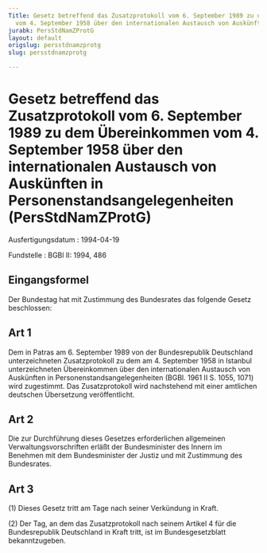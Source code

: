 ```yaml
---
Title: Gesetz betreffend das Zusatzprotokoll vom 6. September 1989 zu dem Übereinkommen
  vom 4. September 1958 über den internationalen Austausch von Auskünften in Personenstandsangelegenheiten
jurabk: PersStdNamZProtG
layout: default
origslug: persstdnamzprotg
slug: persstdnamzprotg

---
```


# Gesetz betreffend das Zusatzprotokoll vom 6. September 1989 zu dem Übereinkommen vom 4. September 1958 über den internationalen Austausch von Auskünften in Personenstandsangelegenheiten (PersStdNamZProtG)

Ausfertigungsdatum
:   1994-04-19

Fundstelle
:   BGBl II: 1994, 486

## Eingangsformel

Der Bundestag hat mit Zustimmung des Bundesrates das folgende Gesetz
beschlossen:

## Art 1

Dem in Patras am 6. September 1989 von der Bundesrepublik Deutschland
unterzeichneten Zusatzprotokoll zu dem am 4. September 1958 in
Istanbul unterzeichneten Übereinkommen über den internationalen
Austausch von Auskünften in Personenstandsangelegenheiten (BGBl. 1961
II S. 1055, 1071) wird zugestimmt. Das Zusatzprotokoll wird
nachstehend mit einer amtlichen deutschen Übersetzung veröffentlicht.

## Art 2

Die zur Durchführung dieses Gesetzes erforderlichen allgemeinen
Verwaltungsvorschriften erläßt der Bundesminister des Innern im
Benehmen mit dem Bundesminister der Justiz und mit Zustimmung des
Bundesrates.

## Art 3

(1) Dieses Gesetz tritt am Tage nach seiner Verkündung in Kraft.

(2) Der Tag, an dem das Zusatzprotokoll nach seinem Artikel 4 für die
Bundesrepublik Deutschland in Kraft tritt, ist im Bundesgesetzblatt
bekanntzugeben.

